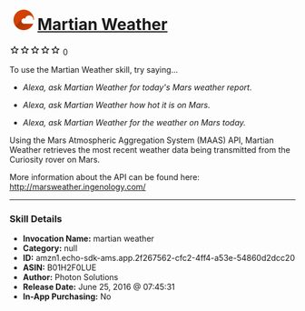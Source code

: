 # &nbsp;<img src="skill_icon" alt="Martian Weather icon" width="36"> [Martian Weather](http://alexa.amazon.com/#skills/amzn1.echo-sdk-ams.app.2f267562-cfc2-4ff4-a53e-54860d2dcc20)
![0 stars](../../images/ic_star_border_black_18dp_1x.png)![0 stars](../../images/ic_star_border_black_18dp_1x.png)![0 stars](../../images/ic_star_border_black_18dp_1x.png)![0 stars](../../images/ic_star_border_black_18dp_1x.png)![0 stars](../../images/ic_star_border_black_18dp_1x.png) 0

To use the Martian Weather skill, try saying...

* *Alexa, ask Martian Weather for today's Mars weather report.*

* *Alexa, ask Martian Weather how hot it is on Mars.*

* *Alexa, ask Martian Weather for the weather on Mars today.*

Using the Mars Atmospheric Aggregation System (MAAS) API, Martian Weather retrieves the most recent weather data being transmitted from the Curiosity rover on Mars.

More information about the API can be found here: http://marsweather.ingenology.com/

***

### Skill Details

* **Invocation Name:** martian weather
* **Category:** null
* **ID:** amzn1.echo-sdk-ams.app.2f267562-cfc2-4ff4-a53e-54860d2dcc20
* **ASIN:** B01H2F0LUE
* **Author:** Photon Solutions
* **Release Date:** June 25, 2016 @ 07:45:31
* **In-App Purchasing:** No
